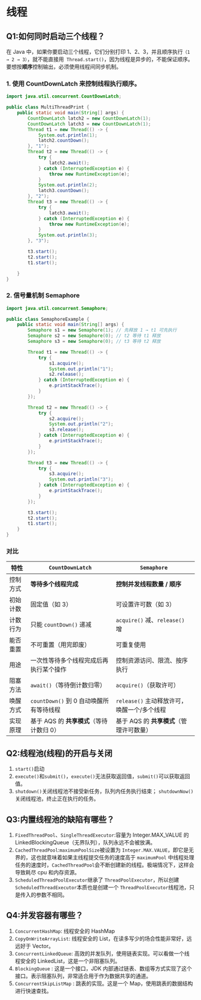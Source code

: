 # 线程

## Q1:如何同时启动三个线程？

在 Java 中，如果你要启动三个线程，它们分别打印 1、2、3，并且顺序执行`（1 → 2 → 3）`，就不能直接用` Thread.start()`，因为线程是异步的，不能保证顺序。要想按**顺序**控制输出，必须使用线程间同步机制。

### 1. 使用 CountDownLatch 来控制线程执行顺序。

```java
import java.util.concurrent.CountDownLatch;

public class MultiThreadPrint {
    public static void main(String[] args) {
        CountDownLatch latch2 = new CountDownLatch(1);
        CountDownLatch latch3 = new CountDownLatch(1);
        Thread t1 = new Thread(() -> {
            System.out.println(1);
            latch2.countDown();
        }, "1");
        Thread t2 = new Thread(() -> {
            try {
                latch2.await();
            } catch (InterruptedException e) {
                throw new RuntimeException(e);
            }
            System.out.println(2);
            latch3.countDown();
        }, "2");
        Thread t3 = new Thread(() -> {
            try {
                latch3.await();
            } catch (InterruptedException e) {
                throw new RuntimeException(e);
            }
            System.out.println(3);
        }, "3");

        t3.start();
        t2.start();
        t1.start();

    }
}
```

### 2. 信号量机制 Semaphore

```java
import java.util.concurrent.Semaphore;

public class SemaphoreExample {
    public static void main(String[] args) {
        Semaphore s1 = new Semaphore(1); // 先释放 1 → t1 可先执行
        Semaphore s2 = new Semaphore(0); // t2 等待 t1 释放
        Semaphore s3 = new Semaphore(0); // t3 等待 t2 释放

        Thread t1 = new Thread(() -> {
            try {
                s1.acquire();
                System.out.println("1");
                s2.release();
            } catch (InterruptedException e) {
                e.printStackTrace();
            }
        });

        Thread t2 = new Thread(() -> {
            try {
                s2.acquire();
                System.out.println("2");
                s3.release();
            } catch (InterruptedException e) {
                e.printStackTrace();
            }
        });

        Thread t3 = new Thread(() -> {
            try {
                s3.acquire();
                System.out.println("3");
            } catch (InterruptedException e) {
                e.printStackTrace();
            }
        });

        t3.start();
        t2.start();
        t1.start();
    }
}

```

### 对比

| 特性     | `CountDownLatch`                         | `Semaphore`                                 |
| -------- | ---------------------------------------- | ------------------------------------------- |
| 控制方式 | **等待多个线程完成**                     | **控制并发线程数量 / 顺序**                 |
| 初始计数 | 固定值（如 3）                           | 可设置许可数（如 3）                        |
| 计数行为 | 只能 `countDown()` 递减                  | `acquire()` 减、`release()` 增              |
| 能否重置 | 不可重置（用完即废）                     | 可重复使用                                  |
| 用途     | 一次性等待多个线程完成后再执行某个操作   | 控制资源访问、限流、按序执行                |
| 阻塞方法 | `await()`（等待倒计数归零）              | `acquire()`（获取许可）                     |
| 唤醒方式 | `countDown()` 到 0 自动唤醒所有等待线程  | `release()` 主动释放许可，唤醒一个/多个线程 |
| 实现原理 | 基于 AQS 的 **共享模式**（等待计数归 0） | 基于 AQS 的 **共享模式**（管理许可数量）    |

## Q2:线程池(线程)的开启与关闭
1. `start()`启动
2. `execute()`和`submit()`，`execute()`无法获取返回值，`submit()`可以获取返回值。
3. `shutdown()`关闭线程池不接受新任务，队列内任务执行结束； `shutdownNow()`关闭线程池，终止正在执行的任务。

## Q3:内置线程池的缺陷有哪些？

1. `FixedThreadPool`、`SingleThreadExecutor`:容量为 Integer.MAX_VALUE 的 LinkedBlockingQueue（无界队列），队列永远不会被放满。
2. `CachedThreadPool`:`maximumPoolSize`被设置为 `Integer.MAX.VALUE`，即它是无界的，这也就意味着如果主线程提交任务的速度高于 `maximumPool` 中线程处理任务的速度时，`CachedThreadPool`会不断创建新的线程。极端情况下，这样会导致耗尽 cpu 和内存资源。
3. `ScheduledThreadPoolExecutor`继承了 `ThreadPoolExecutor`，所以创建 `ScheduledThreadExecutor`本质也是创建一个 `ThreadPoolExecutor`线程池，只是传入的参数不相同。

## Q4:并发容器有哪些？
1. `ConcurrentHashMap`: 线程安全的 HashMap
2. `CopyOnWriteArrayList`: 线程安全的 List，在读多写少的场合性能非常好，远远好于 Vector。
3. `ConcurrentLinkedQueue`: 高效的并发队列，使用链表实现。可以看做一个线程安全的 LinkedList，这是一个非阻塞队列。
4. `BlockingQueue` : 这是一个接口，JDK 内部通过链表、数组等方式实现了这个接口。表示阻塞队列，非常适合用于作为数据共享的通道。
5. `ConcurrentSkipListMap` : 跳表的实现。这是一个 Map，使用跳表的数据结构进行快速查找。

